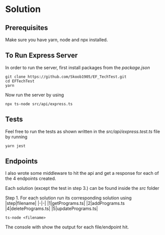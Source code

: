 # Solution

## Prerequisites

Make sure you have yarn, node and npx installed.

## To Run Express Server

In order to run the server, first install packages from the _package.json_

```
git clone https://github.com/Skoob1905/EF_TechTest.git
cd EFTechTest
yarn
```

Now run the server by using

```
npx ts-node src/api/express.ts
```

## Tests

Feel free to run the tests as shown written in the _src/api/express.test.ts_ file by running

```
yarn jest
```

## Endpoints

I also wrote some middleware to hit the api and get a response for each of the 4 endpoints created.

Each solution (except the test in step 3.) can be found inside the _src_ folder

Step 1.
For each solution run its corresponding solution using
|step|filename|
|-|-|
|1|getPrograms.ts|
|2|addPrograms.ts
|4|deletePrograms.ts|
|5|updatePrograms.ts|

```
ts-node <filename>
```

The console with show the output for each file/endpoint hit.
